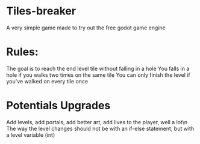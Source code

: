 # Tiles-breaker
A very simple game made to try out the free godot game engine
# Rules:
The goal is to reach the end level tile without falling in a hole
You falls in a hole if you walks two times on the same tile
You can only finish the level if you've walked on every tile once
# Potentials Upgrades
Add levels, add portals, add better art, add lives to the player, well a lot\n
The way the level changes should not be with an if-else statement, but with a level variable (int)
